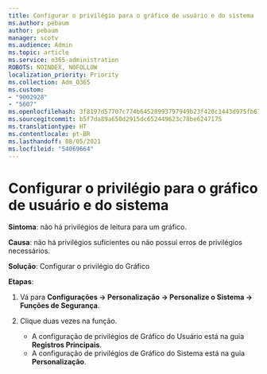 ```yaml
---
title: Configurar o privilégio para o gráfico de usuário e do sistema
ms.author: pebaum
author: pebaum
manager: scotv
ms.audience: Admin
ms.topic: article
ms.service: o365-administration
ROBOTS: NOINDEX, NOFOLLOW
localization_priority: Priority
ms.collection: Adm_O365
ms.custom:
- "9002928"
- "5607"
ms.openlocfilehash: 3f8197d57707c774b64528993797949b23f420c1443d975fb676e3cc43b40faf
ms.sourcegitcommit: b5f7da89a650d2915dc652449623c78be6247175
ms.translationtype: HT
ms.contentlocale: pt-BR
ms.lasthandoff: 08/05/2021
ms.locfileid: "54069664"
---
```

# <a name="configure-privilege-for-user-and-system-chart"></a>Configurar o privilégio para o gráfico de usuário e do sistema

**Sintoma**: não há privilégios de leitura para um gráfico.

**Causa**: não há privilégios suficientes ou não possui erros de privilégios necessários.

**Solução**: Configurar o privilégio do Gráfico

**Etapas**:

1. Vá para **Configurações -> Personalização -> Personalize o Sistema -> Funções de Segurança**.

2. Clique duas vezes na função.

    - A configuração de privilégios de Gráfico do Usuário está na guia **Registros Principais**.
    - A configuração de privilégios de Gráfico do Sistema está na guia **Personalização**.
